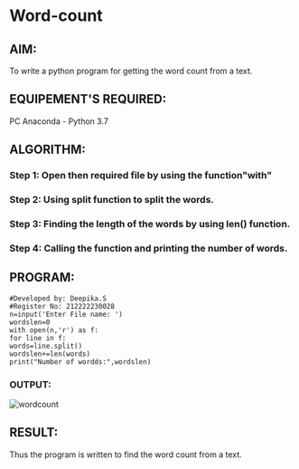 # Word-count
## AIM:
To write a python program for getting the word count from a text.
## EQUIPEMENT'S REQUIRED: 
PC
Anaconda - Python 3.7
## ALGORITHM: 
### Step 1: Open then required file by using the function"with"
### Step 2: Using split function to split the words.
### Step 3: Finding the length of the words by using len() function.
### Step 4: Calling the function and printing the number of words.
## PROGRAM:
```
#Developed by: Deepika.S
#Register No: 212222230028
n=input('Enter File name: ')
wordslen=0
with open(n,'r') as f:
for line in f:
words=line.split()
wordslen+=len(words)
print("Number of wordds:",wordslen)
```
### OUTPUT:
![wordcount](https://github.com/deepikasrinivasans/Word-count/assets/119393935/fd0eed3b-07c7-4110-a5f9-09587035db58)
## RESULT:
Thus the program is written to find the word count from a text.
